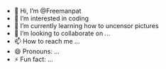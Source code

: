 - 👋 Hi, I’m @Freemanpat
- 👀 I’m interested in coding 
- 🌱 I’m currently learning how to uncensor pictures 
- 💞️ I’m looking to collaborate on ...
- 📫 How to reach me ...
- 😄 Pronouns: ...
- ⚡ Fun fact: ...

<!---
Freemanpat/Freemanpat is a ✨ special ✨ repository because its `README.md` (this file) appears on your GitHub profile.
You can click the Preview link to take a look at your changes.
--->

